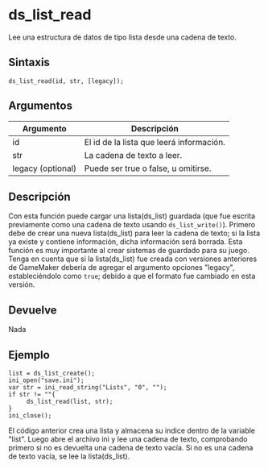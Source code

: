 # ds_list_read

Lee una estructura de datos de tipo lista desde una cadena de texto.

## Sintaxis

  
```gml  
ds_list_read(id, str, [legacy]);  
```  

## Argumentos

Argumento|Descripción|  
---|---|  
id|El id de la lista que leerá información.|  
str|La cadena de texto a leer.|  
legacy (optional)|Puede ser true o false, u omitirse.|  

## Descripción

Con esta función puede cargar una lista(ds_list) guardada (que fue escrita previamente como una cadena de texto usando `ds_list_write()`). Primero debe de crear una nueva lista(ds_list) para leer la cadena de texto; si la lista ya existe y contiene información, dicha información será borrada. Esta función es muy importante al crear sistemas de guardado para su juego. Tenga en cuenta que si la lista(ds_list) fue creada con versiones anteriores de GameMaker debería de agregar el argumento opciones "legacy", estableciéndolo como `true`; debido a que el formato fue cambiado en esta versión.

## Devuelve

Nada

## Ejemplo

  
```gml  
list = ds_list_create();  
ini_open("save.ini");  
var str = ini_read_string("Lists", "0", "");  
if str != ""{  
     ds_list_read(list, str);  
}  
ini_close();  
```  
El código anterior crea una lista y almacena su indice dentro de la variable "list". Luego abre el archivo ini y lee una cadena de texto, comprobando primero si no es devuelta una cadena de texto vacía. Si no es una cadena de texto vacía, se lee la lista(ds_list).